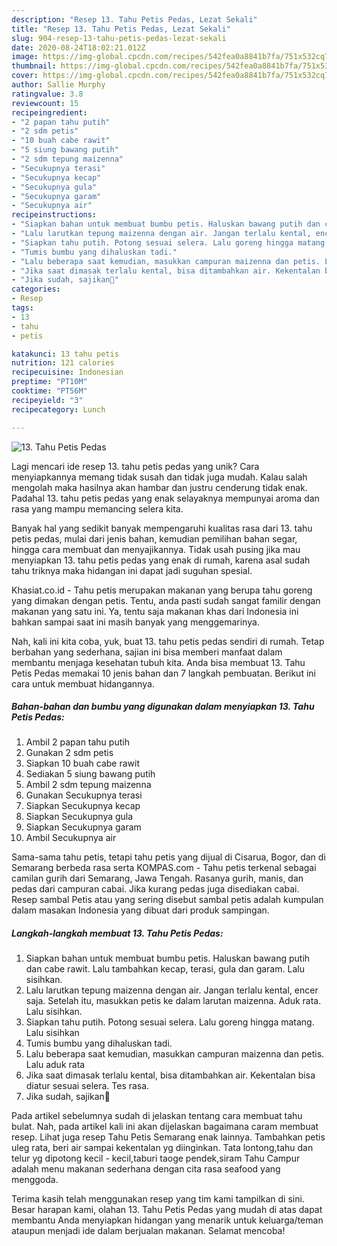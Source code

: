 ```yaml
---
description: "Resep 13. Tahu Petis Pedas, Lezat Sekali"
title: "Resep 13. Tahu Petis Pedas, Lezat Sekali"
slug: 904-resep-13-tahu-petis-pedas-lezat-sekali
date: 2020-08-24T18:02:21.012Z
image: https://img-global.cpcdn.com/recipes/542fea0a8841b7fa/751x532cq70/13-tahu-petis-pedas-foto-resep-utama.jpg
thumbnail: https://img-global.cpcdn.com/recipes/542fea0a8841b7fa/751x532cq70/13-tahu-petis-pedas-foto-resep-utama.jpg
cover: https://img-global.cpcdn.com/recipes/542fea0a8841b7fa/751x532cq70/13-tahu-petis-pedas-foto-resep-utama.jpg
author: Sallie Murphy
ratingvalue: 3.8
reviewcount: 15
recipeingredient:
- "2 papan tahu putih"
- "2 sdm petis"
- "10 buah cabe rawit"
- "5 siung bawang putih"
- "2 sdm tepung maizenna"
- "Secukupnya terasi"
- "Secukupnya kecap"
- "Secukupnya gula"
- "Secukupnya garam"
- "Secukupnya air"
recipeinstructions:
- "Siapkan bahan untuk membuat bumbu petis. Haluskan bawang putih dan cabe rawit. Lalu tambahkan kecap, terasi, gula dan garam. Lalu sisihkan."
- "Lalu larutkan tepung maizenna dengan air. Jangan terlalu kental, encer saja. Setelah itu, masukkan petis ke dalam larutan maizenna. Aduk rata. Lalu sisihkan."
- "Siapkan tahu putih. Potong sesuai selera. Lalu goreng hingga matang. Lalu sisihkan"
- "Tumis bumbu yang dihaluskan tadi."
- "Lalu beberapa saat kemudian, masukkan campuran maizenna dan petis. Lalu aduk rata"
- "Jika saat dimasak terlalu kental, bisa ditambahkan air. Kekentalan bisa diatur sesuai selera. Tes rasa."
- "Jika sudah, sajikan💜"
categories:
- Resep
tags:
- 13
- tahu
- petis

katakunci: 13 tahu petis 
nutrition: 121 calories
recipecuisine: Indonesian
preptime: "PT10M"
cooktime: "PT56M"
recipeyield: "3"
recipecategory: Lunch

---
```



![13. Tahu Petis Pedas](https://img-global.cpcdn.com/recipes/542fea0a8841b7fa/751x532cq70/13-tahu-petis-pedas-foto-resep-utama.jpg)

Lagi mencari ide resep 13. tahu petis pedas yang unik? Cara menyiapkannya memang tidak susah dan tidak juga mudah. Kalau salah mengolah maka hasilnya akan hambar dan justru cenderung tidak enak. Padahal 13. tahu petis pedas yang enak selayaknya mempunyai aroma dan rasa yang mampu memancing selera kita.

Banyak hal yang sedikit banyak mempengaruhi kualitas rasa dari 13. tahu petis pedas, mulai dari jenis bahan, kemudian pemilihan bahan segar, hingga cara membuat dan menyajikannya. Tidak usah pusing jika mau menyiapkan 13. tahu petis pedas yang enak di rumah, karena asal sudah tahu triknya maka hidangan ini dapat jadi suguhan spesial.

Khasiat.co.id - Tahu petis merupakan makanan yang berupa tahu goreng yang dimakan dengan petis. Tentu, anda pasti sudah sangat familir dengan makanan yang satu ini. Ya, tentu saja makanan khas dari Indonesia ini bahkan sampai saat ini masih banyak yang menggemarinya.


Nah, kali ini kita coba, yuk, buat 13. tahu petis pedas sendiri di rumah. Tetap berbahan yang sederhana, sajian ini bisa memberi manfaat dalam membantu menjaga kesehatan tubuh kita. Anda bisa membuat 13. Tahu Petis Pedas memakai 10 jenis bahan dan 7 langkah pembuatan. Berikut ini cara untuk membuat hidangannya.

<!--inarticleads1-->

##### Bahan-bahan dan bumbu yang digunakan dalam menyiapkan 13. Tahu Petis Pedas:

1. Ambil 2 papan tahu putih
1. Gunakan 2 sdm petis
1. Siapkan 10 buah cabe rawit
1. Sediakan 5 siung bawang putih
1. Ambil 2 sdm tepung maizenna
1. Gunakan Secukupnya terasi
1. Siapkan Secukupnya kecap
1. Siapkan Secukupnya gula
1. Siapkan Secukupnya garam
1. Ambil Secukupnya air


Sama-sama tahu petis, tetapi tahu petis yang dijual di Cisarua, Bogor, dan di Semarang berbeda rasa serta KOMPAS.com - Tahu petis terkenal sebagai camilan gurih dari Semarang, Jawa Tengah. Rasanya gurih, manis, dan pedas dari campuran cabai. Jika kurang pedas juga disediakan cabai. Resep sambal Petis atau yang sering disebut sambal petis adalah kumpulan dalam masakan Indonesia yang dibuat dari produk sampingan. 

<!--inarticleads2-->

##### Langkah-langkah membuat 13. Tahu Petis Pedas:

1. Siapkan bahan untuk membuat bumbu petis. Haluskan bawang putih dan cabe rawit. Lalu tambahkan kecap, terasi, gula dan garam. Lalu sisihkan.
1. Lalu larutkan tepung maizenna dengan air. Jangan terlalu kental, encer saja. Setelah itu, masukkan petis ke dalam larutan maizenna. Aduk rata. Lalu sisihkan.
1. Siapkan tahu putih. Potong sesuai selera. Lalu goreng hingga matang. Lalu sisihkan
1. Tumis bumbu yang dihaluskan tadi.
1. Lalu beberapa saat kemudian, masukkan campuran maizenna dan petis. Lalu aduk rata
1. Jika saat dimasak terlalu kental, bisa ditambahkan air. Kekentalan bisa diatur sesuai selera. Tes rasa.
1. Jika sudah, sajikan💜


Pada artikel sebelumnya sudah di jelaskan tentang cara membuat tahu bulat. Nah, pada artikel kali ini akan dijelaskan bagaimana caram membuat resep. Lihat juga resep Tahu Petis Semarang enak lainnya. Tambahkan petis uleg rata, beri air sampai kekentalan yg diinginkan. Tata lontong,tahu dan telur yg dipotong kecil - kecil,taburi taoge pendek,siram Tahu Campur adalah menu makanan sederhana dengan cita rasa seafood yang menggoda. 

Terima kasih telah menggunakan resep yang tim kami tampilkan di sini. Besar harapan kami, olahan 13. Tahu Petis Pedas yang mudah di atas dapat membantu Anda menyiapkan hidangan yang menarik untuk keluarga/teman ataupun menjadi ide dalam berjualan makanan. Selamat mencoba!

